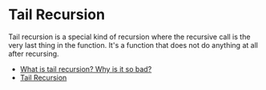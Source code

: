 # Tail Recursion

Tail recursion is a special kind of recursion where the recursive call is the very last thing in the function. It's a function that does not do anything at all after recursing.

- [What is tail recursion? Why is it so bad?](https://www.quora.com/What-is-tail-recursion-Why-is-it-so-bad)
- [Tail Recursion](https://www.coursera.org/lecture/programming-languages/tail-recursion-YZic1)
